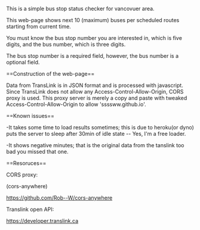 This is a simple bus stop status checker for vancovuer area.

This web-page shows next 10 (maximum) buses per scheduled routes starting from current time.

You must know the bus stop number you are interested in, which is five digits, and the bus number, which is three digits.

The bus stop number is a required field, however, the bus number is a optional field.


==Construction of the web-page==

Data from TransLink is in JSON format and is processed with javascript.
Since TransLink does not allow any Access-Control-Allow-Origin, CORS proxy is used.
This proxy server is merely a copy and paste with tweaked Access-Control-Allow-Origin to allow 'ssssww.github.io'.



==Known issues==

-It takes some time to load results sometimes; 
  this is due to heroku(or dyno) puts the server to sleep after 30min of idle state -- Yes, I'm a free loader.

-It shows negative minutes;
  that is the original data from the tanslink too bad you missed that one.
  

==Resoruces==

CORS proxy:

  (cors-anywhere)
  
  https://github.com/Rob--W/cors-anywhere
  
Translink open API:

  https://developer.translink.ca
